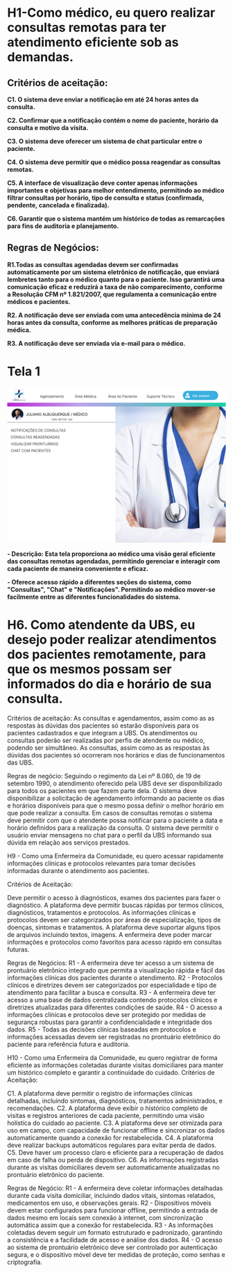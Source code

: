 # H1-Como médico, eu quero realizar consultas remotas para ter atendimento eficiente sob as demandas.

## Critérios de aceitação:
__C1. O sistema deve enviar a notificação em até 24 horas antes da consulta.__

__C2. Confirmar que a notificação contém o nome do paciente, horário da consulta e motivo da visita.__

__C3. O sistema deve oferecer um sistema de chat particular entre o paciente.__

__C4. O sistema deve permitir que o médico possa reagendar as consultas remotas.__

__C5. A interface de visualização deve conter apenas informações importantes e objetivas para melhor entendimento, permitindo ao médico
filtrar consultas por horário, tipo de consulta e status (confirmada, pendente, cancelada e finalizada).__

__C6. Garantir que o sistema mantém um histórico de todas as remarcações para fins de auditoria e planejamento.__

## Regras de Negócios:
__R1.Todas as consultas agendadas devem ser confirmadas automaticamente por um sistema eletrônico de notificação, que enviará lembretes tanto para o médico quanto para o paciente. Isso garantirá uma comunicação eficaz e reduzirá a taxa de não comparecimento, conforme a Resolução CFM nº 1.821/2007, que regulamenta a comunicação entre médicos e pacientes.__

__R2. A notificação deve ser enviada com uma antecedência mínima de 24 horas antes da consulta, conforme as melhores práticas de preparação médica.__

__R3. A notificação deve ser enviada via e-mail para o médico.__

# Tela 1

![](https://github.com/JoaoCarlos22/TP-UBServices/blob/main/docs/rastreabilidade_requisitos/images/tela_h01.png)



__- Descrição: Esta tela proporciona ao médico uma visão geral eficiente das consultas remotas agendadas, permitindo gerenciar e interagir com cada paciente de maneira conveniente e eficaz.__

__- Oferece acesso rápido a diferentes seções do sistema, como "Consultas", "Chat" e "Notificações". Permitindo ao médico mover-se facilmente entre as diferentes funcionalidades do sistema.__



# H6. Como atendente da UBS, eu desejo poder realizar atendimentos dos pacientes remotamente, para que os mesmos possam ser informados do dia e horário de sua consulta.

Critérios de aceitação:
As consultas e agendamentos, assim como as as respostas às dúvidas dos pacientes só estarão disponíveis para os pacientes cadastrados e que integram a UBS.
Os atendimentos ou consultas poderão ser realizadas por perfis de atendente ou médico, podendo ser simultâneo.
As consultas, assim como as as respostas às dúvidas dos pacientes só ocorreram nos horários e dias de funcionamentos das UBS.

Regras de negócio:
Seguindo o regimento da Lei nº 8.080, de 19 de setembro 1990, o atendimento oferecido pela UBS deve ser disponibilizado para todos os pacientes em que fazem parte dela.
O sistema deve disponibilizar a solicitação de agendamento informando ao paciente os dias e horários disponíveis para que o mesmo possa definir o melhor horário em que pode realizar a consulta.
Em casos de consultas remotas o sistema deve permitir com que o atendente possa notificar para o paciente a data e horário definidos para a realização da consulta.
O sistema deve permitir o usuário enviar mensagens no chat para o perfil da UBS informando sua dúvida em relação aos serviços prestados.

H9 - Como uma Enfermeira da Comunidade, eu quero acessar rapidamente informações clínicas e protocolos relevantes para tomar decisões informadas durante o atendimento aos pacientes.

Critérios de Aceitação:

Deve permitir o acesso à diagnósticos, exames dos pacientes para fazer o diagnóstico.
A plataforma deve permitir buscas rápidas por termos clínicos, diagnósticos, tratamentos e protocolos.
As informações clínicas e protocolos devem ser categorizados por áreas de especialização, tipos de doenças, sintomas e tratamentos.
A plataforma deve suportar alguns tipos de arquivos incluindo textos, imagens.
A enfermeira deve poder marcar informações e protocolos como favoritos para acesso rápido em consultas futuras.

Regras de Negócios:
R1 - A enfermeira deve ter acesso a um sistema de prontuário eletrônico integrado que permita a visualização rápida e fácil das informações clínicas dos pacientes durante o atendimento.
R2 - Protocolos clínicos e diretrizes devem ser categorizados por especialidade e tipo de atendimento para facilitar a busca e consulta.
R3 - A enfermeira deve ter acesso a uma base de dados centralizada contendo protocolos clínicos e diretrizes atualizadas para diferentes condições de saúde.
R4 - O acesso a informações clínicas e protocolos deve ser protegido por medidas de segurança robustas para garantir a confidencialidade e integridade dos dados.
R5 - Todas as decisões clínicas baseadas em protocolos e informações acessadas devem ser registradas no prontuário eletrônico do paciente para referência futura e auditoria.

H10 - Como uma Enfermeira da Comunidade, eu quero registrar de forma eficiente as informações coletadas durante visitas domiciliares para manter um histórico completo e garantir a continuidade do cuidado.
Critérios de Aceitação:

C1. A plataforma deve permitir o registro de informações clínicas detalhadas, incluindo sintomas, diagnósticos, tratamentos administrados, e recomendações.
C2. A plataforma deve exibir o histórico completo de visitas e registros anteriores de cada paciente, permitindo uma visão holística do cuidado ao paciente.
C3. A plataforma deve ser otimizada para uso em campo, com capacidade de funcionar offline e sincronizar os dados automaticamente quando a conexão for restabelecida.
C4. A plataforma deve realizar backups automáticos regulares para evitar perda de dados.
C5. Deve haver um processo claro e eficiente para a recuperação de dados em caso de falha ou perda de dispositivo.
C6. As informações registradas durante as visitas domiciliares devem ser automaticamente atualizadas no prontuário eletrônico do paciente.

Regras de Negócio:
R1 - A enfermeira deve coletar informações detalhadas durante cada visita domiciliar, incluindo dados vitais, sintomas relatados, medicamentos em uso, e observações gerais.
R2 - Dispositivos móveis devem estar configurados para funcionar offline, permitindo a entrada de dados mesmo em locais sem conexão à internet, com sincronização automática assim que a conexão for restabelecida.
R3 - As informações coletadas devem seguir um formato estruturado e padronizado, garantindo a consistência e a facilidade de acesso e análise dos dados.
R4 - O acesso ao sistema de prontuário eletrônico deve ser controlado por autenticação segura, e o dispositivo móvel deve ter medidas de proteção, como senhas e criptografia.
